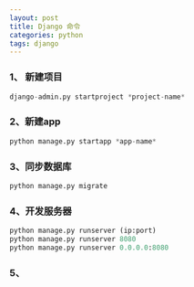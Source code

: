 ```yaml
---
layout: post
title: Django 命令
categories: python
tags: django
---
```

### 1、 新建项目
``` py
django-admin.py startproject *project-name*
```
### 2、新建app
``` py
python manage.py startapp *app-name*
```
### 3、同步数据库
``` py
python manage.py migrate
```
### 4、开发服务器
``` py
python manage.py runserver (ip:port)
python manage.py runserver 8080
python manage.py runserver 0.0.0.0:8080
```
### 5、
